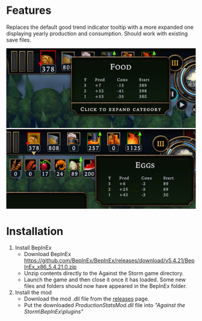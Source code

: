 # Features
Replaces the default good trend indicator tooltip with a more expanded one displaying yearly production and consumption. Should work with existing save files.

![Preview screenshot 1](/docs/images/preview_1.png) 
![Preview screenshot 2](/docs/images/preview_2.png)

# Installation

1. Install BepInEx
   - Download BepInEx https://github.com/BepInEx/BepInEx/releases/download/v5.4.21/BepInEx_x86_5.4.21.0.zip
   - Unzip contents directly to the Against the Storm game directory.
   - Launch the game and then close it once it has loaded. Some new files and folders should now have appeared in the BepInEx folder.
2. Install the mod
   - Download the mod .dll file from the [releases](https://github.com/jjeessppeer/GoodsStatisticsMod/releases) page.
   - Put the downloaded *ProductionStatsMod.dll* file into *"Against the Storm\BepInEx\plugins"*